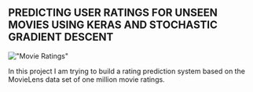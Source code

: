 ## PREDICTING USER RATINGS FOR UNSEEN MOVIES USING KERAS AND STOCHASTIC GRADIENT DESCENT

!["Movie Ratings"](http://clipart-library.com/images/rTLnRzGzc.jpg)


In this project I am trying to build a rating prediction system based on the
MovieLens data set of one million movie ratings.
